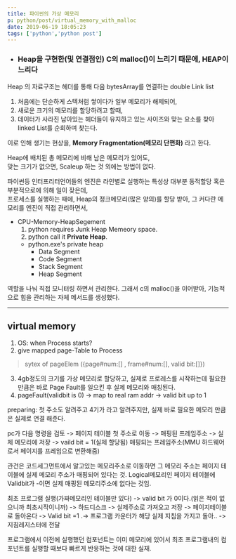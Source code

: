 ```yaml
---
title: 파이썬의 가상 메모리
p: python/post/virtual_memory_with_malloc
date: 2019-06-19 18:05:23
tags: ['python','python post']
---
```


* ### Heap을 구현한(및 연결점인) C의 malloc()이 느리기 때문에, HEAP이 느리다
Heap 의 자료구조는 헤더를 통해 다음 bytesArray를 연결하는 double Link list
1. 처음에는 단순하게 스텍처럼 쌓이다가 일부 메모리가 해제되어,
2. 새로운 크기의 메모리를 할당하려고 할때,
3. 데이터가 사라진 남아있는 헤더들이 유지하고 있는 사이즈와 맞는 요소를 찾아 linked List를 순회하며 찾는다. 

이로 인해 생기는 현상을,
**Memory Fragmentation(메모리 단편화)** 라고 한다.

Heap에 배치된 총 메모리에 비해 남은 메모리가 있어도,\
맞는 크기가 없으면, Scaleup 하는 것 외에는 방법이 없다.

파이썬등 인터프리터언어들의 엔진은 라인별로 실행하는 특성상 대부분 동적할당 혹은 부분적으로에 의해 일이 잦은데,\
프로세스를 실행하는 때에, Heap의 정크메모리(많은 양의)를 할당 받아, 그 커다란 메모리를 엔진이 직접 관리하면서,
- CPU-Memory-HeapSegement
    1. python requires Junk Heap Memeory space.
    2. python call it **Private Heap**.
    - python.exe's private heap
      - Data Segment
      - Code Segment
      - Stack Segment
      - Heap Segment

역할을 나눠 직접 모니터링 하면서 관리한다. 그래서 c의 malloc()을 이어받아, 기능적으로 힙을 관리하는 자체 메서드를 생성했다.
***

## virtual memory
1. OS: when Process starts?
2. give mapped page-Table to Process
> sytex of pageElem ({page#num:[] , frame#num:[], valid bit:[]})
3. 4gb정도의 크기를 가상 메모리로 할당하고, 실제로 프로레스를 시작하는데 필요한 만큼은 바로 Page Fault를 일으킨 후 실제 메모리와 매칭된다.
4. pageFault(validbit is 0) -> map to real ram addr -> valid bit up to 1

preparing: 첫 주소도 알려주고 4기가 라고 알려주지만, 실제 바로 필요한 메모리 만큼은 실제로 연결 해준다.

pc가 다음 명령을 검토 -> 페이지 테이블 첫 주소로 이동 -> 매핑된 프레임주소 -> 실제 메모리에 저장 -> vaild bit = 1(실제 할당됨)
매핑되는 프레임주소(MMU 하드웨어로서 페이지를 프레임으로 변환해줌)

관건은 코드세그먼트에서 알고있는 메모리주소로 이동하면 그 메모리 주소는 페이지 테이블에 실제 메모리 주소가 매핑되어 있다는 것.
Logical메모리인 페이지 테이블에 Validbit가 -이면 실제 매핑된 메모리주소에 없다는 것임.

최초 프로그램 실행(가짜메모리인 테이블만 있다) -> valid bit 가 0이다.(읽은 적이 없으니까 최초시작이니까) -> 하드디스크 -> 실제주소로 가져오고 저장 -> 페이지테이블로 돌아온다 -> Valid bit =1 .-> 프로그램 카운터가 해당 실제 지침을 가지고 돌아.. -> 지침레지스터에 전달

프로그램에서 이전에 실행했던 컴포넌트는 이미 메모리에 있어서 최초 프로그램내의 컴포넌트를 실행할 때보다 빠르게 반응하는 것에 대한 실재.